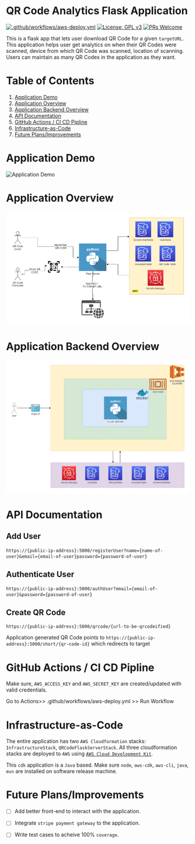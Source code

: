 # QR Code Analytics Flask Application

[![.github/workflows/aws-deploy.yml](https://github.com/onerishabh/qrcode-analytics-flask/actions/workflows/aws-deploy.yml/badge.svg)](https://github.com/onerishabh/qrcode-analytics-flask/actions/workflows/aws-deploy.yml) [![License: GPL v3](https://img.shields.io/badge/License-GPLv3-blue.svg)](https://www.gnu.org/licenses/gpl-3.0) [![PRs Welcome](https://img.shields.io/badge/PRs-welcome-brightgreen.svg?style=flat-square)](https://makeapullrequest.com)

This is a flask app that lets user download QR Code for a given `targetURL`. This application helps user get analytics on when their QR Codes were scanned, device from which QR Code was scanned, location of scanning. Users can maintain as many QR Codes in the application as they want.

# Table of Contents
1. [Application Demo](#application-demo)
2. [Application Overview](#application-overview)
3. [Application Backend Overview](#application-backend-overview)
4. [API Documentation](#api-documentation)
5. [GitHub Actions / CI CD Pipline](#github-actions--ci-cd-pipline)
6. [Infrastructure-as-Code](#infrastructure-as-code)
7. [Future Plans/Improvements](#future-plansimprovements)

# Application Demo

![Application Demo](./.github/images/app_demo.gif)

# Application Overview

![Application Overview](./.github/images/qrcodeappoverview.png)

# Application Backend Overview

![Application Backedn Overview](./.github/images/appinfraoverview.png)

# API Documentation

## Add User
```
https://{public-ip-address}:5000/registerUser?name={name-of-user}&email={email-of-user}password={password-of-user}
```

## Authenticate User
```
https://{public-ip-address}:5000/authUser?email={email-of-user}&password={password-of-user}
```

## Create QR Code
```
https://{public-ip-address}:5000/qrcode/{url-to-be-qrcodeified}
```

Application generated QR Code points to `https://{public-ip-address}:5000/short/{qr-code-id}` which redirects to target 

# GitHub Actions / CI CD Pipline
Make sure, `AWS_ACCESS_KEY` and `AWS_SECRET_KEY` are created/updated with valid credentials.

Go to Actions>> .github/workflows/aws-deploy.yml >> Run Workflow

# Infrastructure-as-Code
The entire application has two `AWS Cloudformation` stacks: `InfrastructureStack`, `QRCodeFlaskServerStack`. All three cloudformation stacks are deployed to `AWS` using [`AWS Cloud Development Kit`](https://aws.amazon.com/cdk/). 

This `cdk` application is a `Java` based. Make sure `node`, `aws-cdk`, `aws-cli`, `java`, `mvn` are installed on software release machine. 

# Future Plans/Improvements
- [ ] Add better front-end to interact with the application. 
- [ ] Integrate `stripe payment gateway` to the application. 
- [ ] Write test cases to acheive 100% `coverage`. 
 